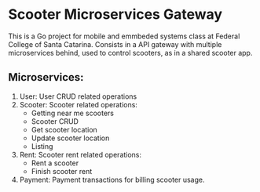 # Scooter Microservices Gateway

This is a Go project for mobile and emmbeded systems class at Federal College of Santa Catarina.
Consists in a API gateway with multiple microservices behind, used to control scooters, as in a shared scooter app.

## Microservices:

1. User:  User CRUD related operations
2. Scooter: Scooter related operations:
    - Getting near me scooters
    - Scooter CRUD
    - Get scooter location
    - Update scooter location
    - Listing
3. Rent: Scooter rent related operations:
    -  Rent a scooter
    -  Finish scooter rent
4. Payment: Payment transactions for billing scooter usage.
